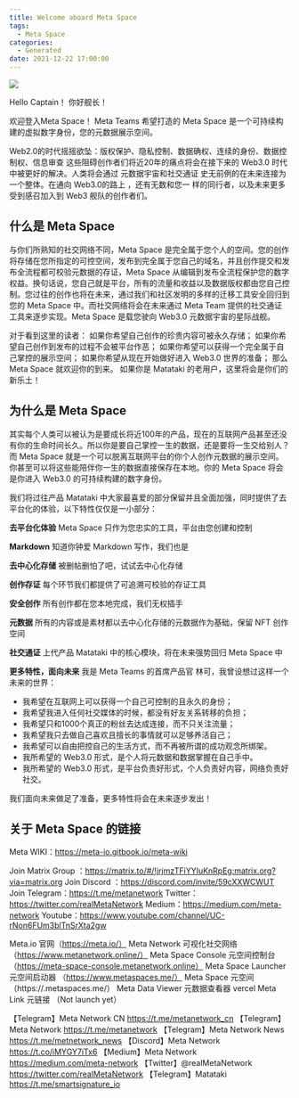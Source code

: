 ```yaml
---
title: Welcome aboard Meta Space
tags:
  - Meta Space
categories:
  - Generated
date: 2021-12-22 17:00:00
---
```


![](https://i.imgur.com/U9HusFg.png)

Hello Captain！
你好舰长！

欢迎登入Meta Space！ 
Meta Teams 希望打造的 Meta Space 是一个可持续构建的虚拟数字身份，您的元数据展示空间。

Web2.0的时代摇摇欲坠：版权保护、隐私控制、数据确权、连续的身份、数据控制权、信息审查 这些阻碍创作者们将近20年的痛点将会在接下来的 Web3.0 时代中被更好的解决。人类将会通过 元数据宇宙和社交通证 史无前例的在未来连接为一个整体。在通向 Web3.0的路上 ，还有无数和您一    样的同行者，以及未来更多受到感召加入到 Web3 舰队的创作者们。

## 什么是 Meta Space

与你们所熟知的社交网络不同，Meta Space 是完全属于您个人的空间。您的创作将存储在您所指定的可控空间，发布到完全属于您自己的域名，并且创作提交和发布全流程都可校验元数据的存证，Meta Space 从编辑到发布全流程保护您的数字权益。换句话说，您自己就是平台，所有的流量和收益以及数据版权都由您自己控制。您过往的创作也将在未来，通过我们和社区发明的多样的迁移工具安全回归到您的 Meta Space 中。而社交网络将会在未来通过 Meta Team 提供的社交通证工具来逐步实现。Meta Space 是载您驶向 Web3.0 元数据宇宙的星际战舰。


对于看到这里的读者：
如果你希望自己创作的珍贵内容可被永久存储；
如果你希望自己创作到发布的过程不会被平台作恶；
如果你希望可以获得一个完全属于自己掌控的展示空间；
如果你希望从现在开始做好进入 Web3.0 世界的准备；
那么 Meta Space 就欢迎你的到来。
如果你是 Matataki 的老用户，这里将会是你们的新乐土！

## 为什么是 Meta Space

其实每个人类可以被认为是要成长将近100年的产品，现在的互联网产品甚至还没有你的生命时间长久。所以你是要自己掌控一生的数据，还是要将一生交给别人？而 Meta Space 就是一个可以脱离互联网平台的你个人创作元数据的展示空间。你甚至可以将这些能陪伴你一生的数据直接保存在本地。你的 Meta Space 将会是你进入 Web3.0 的可持续构建的数字身份。

我们将过往产品 Matataki 中大家最喜爱的部分保留并且全面加强，同时提供了去平台化的体验，以下特性仅仅是一小部分：

**去平台化体验**
Meta Space 只作为您忠实的工具，平台由您创建和控制

**Markdown**
知道你钟爱 Markdown 写作，我们也是

**去中心化存储**
被删帖删怕了吧，试试去中心化存储

**创作存证**
每个环节我们都提供了可追溯可校验的存证工具

**安全创作**
所有创作都在您本地完成，我们无权插手

**元数据**
所有的内容或是素材都以去中心化存储的元数据作为基础，保留 NFT 创作空间

**社交通证**
上代产品 Matataki 中的核心模块，将在未来强势回归 Meta Space 中

**更多特性，面向未来**
我是 Meta Teams 的首席产品官 林可，我曾设想过这样一个未来的世界：
- 我希望在互联网上可以获得一个自己可控制的且永久的身份；
- 我希望我进入任何社交媒体的时候，都没有好友关系转移的负担；
- 我希望只和1000个真正的粉丝去达成连接，而不只关注流量；
- 我希望我只去做自己喜欢且擅长的事情就可以足够养活自己；
- 我希望可以自由把控自己的生活方式，而不再被所谓的成功观念所绑架。
- 我所希望的 Web3.0 形式，是个人将元数据和数据掌握在自己手中。
- 我所希望的 Web3.0 形式，是平台负责好形式，个人负责好内容，网络负责好社交。


我们面向未来做足了准备，更多特性将会在未来逐步发出！

## 关于 Meta Space 的链接

Meta WIKI：https://meta-io.gitbook.io/meta-wiki

Join Matrix Group ：https://matrix.to/#/!jrjmzTFiYYIuKnRpEg:matrix.org?via=matrix.org
Join Discord ：https://discord.com/invite/59cXXWCWUT
Join Telegram：https://t.me/metanetwork
Twitter：https://twitter.com/realMetaNetwork
Medium：https://medium.com/meta-network
Youtube：https://www.youtube.com/channel/UC-rNon6FUm3blTnSrXta2gw


Meta.io 官网（https://meta.io/）
Meta Network 可视化社交网络 （https://www.metanetwork.online/）
Meta Space Console 元空间控制台 （https://meta-space-console.metanetwork.online）
Meta Space Launcher 元空间启动器 （https://www.metaspaces.me/）
Meta Space 元空间 （https://<Custom Domain>.metaspaces.me/）
Meta Data Viewer 元数据查看器 vercel
Meta Link 元链接 （Not launch yet）

【Telegram】Meta Network CN https://t.me/metanetwork_cn
【Telegram】Meta Network https://t.me/metanetwork
【Telegram】Meta Network News https://t.me/metnetwork_news
【Discord】Meta Network https://t.co/iMYGY7iTx6
【Medium】Meta Network https://medium.com/meta-network
【Twitter】@realMetaNetwork https://twitter.com/realMetaNetwork
【Telegram】Matataki https://t.me/smartsignature_io